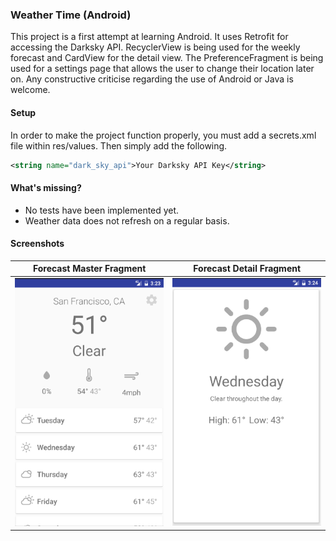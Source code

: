### Weather Time (Android)

This project is a first attempt at learning Android.
It uses Retrofit for accessing the Darksky API.
RecyclerView is being used for the weekly forecast and CardView for the detail view.
The PreferenceFragment is being used for a settings page that allows the user to change their location later on.
Any constructive criticise regarding the use of Android or Java is welcome.


#### Setup
In order to make the project function properly, you must add a secrets.xml file within res/values.
Then simply add the following.

````xml
<string name="dark_sky_api">Your Darksky API Key</string>
````

#### What's missing?
- No tests have been implemented yet.
- Weather data does not refresh on a regular basis.


#### Screenshots
Forecast Master Fragment             |  Forecast Detail Fragment
:-------------------------:|:-------------------------:
![Forecast Master View](images/product1.png) | ![Forecast Detail View](images/product2.png)


